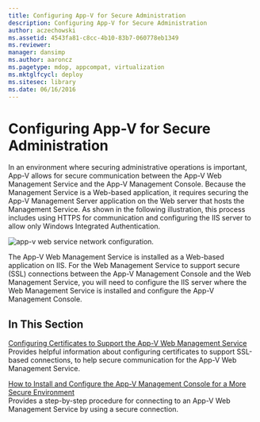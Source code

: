 ```yaml
---
title: Configuring App-V for Secure Administration
description: Configuring App-V for Secure Administration
author: aczechowski
ms.assetid: 4543fa81-c8cc-4b10-83b7-060778eb1349
ms.reviewer: 
manager: dansimp
ms.author: aaroncz
ms.pagetype: mdop, appcompat, virtualization
ms.mktglfcycl: deploy
ms.sitesec: library
ms.date: 06/16/2016
---
```



# Configuring App-V for Secure Administration


In an environment where securing administrative operations is important, App-V allows for secure communication between the App-V Web Management Service and the App-V Management Console. Because the Management Service is a Web-based application, it requires securing the App-V Management Server application on the Web server that hosts the Management Service. As shown in the following illustration, this process includes using HTTPS for communication and configuring the IIS server to allow only Windows Integrated Authentication.

![app-v web service network configuration.](images/appvmgmtwebservice.gif)

The App-V Web Management Service is installed as a Web-based application on IIS. For the Web Management Service to support secure (SSL) connections between the App-V Management Console and the Web Management Service, you will need to configure the IIS server where the Web Management Service is installed and configure the App-V Management Console.

## In This Section


<a href="" id="configuring-certificates-to-support-the-app-v-web-management-service"></a>[Configuring Certificates to Support the App-V Web Management Service](configuring-certificates-to-support-the-app-v-web-management-service.md)  
Provides helpful information about configuring certificates to support SSL-based connections, to help secure communication for the App-V Web Management Service.

<a href="" id="how-to-install-and-configure-the-app-v-management-console-for-a-more-secure-environment"></a>[How to Install and Configure the App-V Management Console for a More Secure Environment](how-to-install-and-configure-the-app-v-management-console-for-a-more-secure-environment.md)  
Provides a step-by-step procedure for connecting to an App-V Web Management Service by using a secure connection.

 

 






